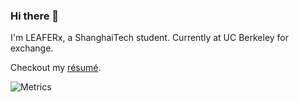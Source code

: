 ### Hi there 👋

I'm LEAFERx, a ShanghaiTech student. Currently at UC Berkeley for exchange.

Checkout my [résumé](https://github.com/LEAFERx/LEAFERx/blob/main/resume.pdf).

![Metrics](https://metrics.lecoq.io/LEAFERx?template=classic&isocalendar=1&languages=1&lines=1&achievements=1&isocalendar.duration=half-year&languages.limit=8&languages.threshold=0%25&languages.colors=github&languages.sections=most-used&languages.indepth=false&languages.analysis.timeout=15&languages.categories=markup%2C%20programming&languages.recent.categories=markup%2C%20programming&languages.recent.load=300&languages.recent.days=14&achievements.threshold=C&achievements.secrets=true&achievements.display=detailed&achievements.limit=0&config.timezone=America%2FLos_Angeles)
